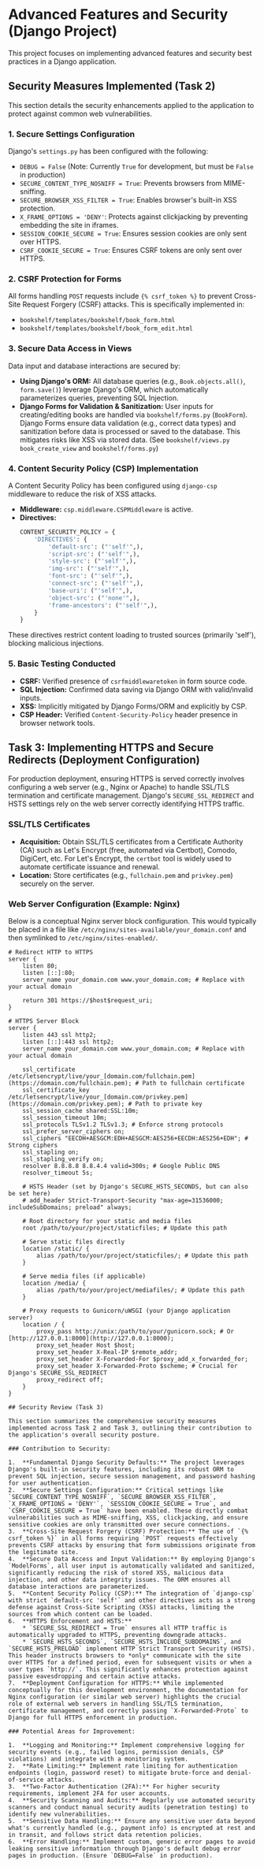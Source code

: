 # Advanced Features and Security (Django Project)

This project focuses on implementing advanced features and security best practices in a Django application.

## Security Measures Implemented (Task 2)

This section details the security enhancements applied to the application to protect against common web vulnerabilities.

### 1. Secure Settings Configuration
Django's `settings.py` has been configured with the following:
- `DEBUG = False` (Note: Currently `True` for development, but must be `False` in production)
- `SECURE_CONTENT_TYPE_NOSNIFF = True`: Prevents browsers from MIME-sniffing.
- `SECURE_BROWSER_XSS_FILTER = True`: Enables browser's built-in XSS protection.
- `X_FRAME_OPTIONS = 'DENY'`: Protects against clickjacking by preventing embedding the site in iframes.
- `SESSION_COOKIE_SECURE = True`: Ensures session cookies are only sent over HTTPS.
- `CSRF_COOKIE_SECURE = True`: Ensures CSRF tokens are only sent over HTTPS.

### 2. CSRF Protection for Forms
All forms handling `POST` requests include `{% csrf_token %}` to prevent Cross-Site Request Forgery (CSRF) attacks. This is specifically implemented in:
- `bookshelf/templates/bookshelf/book_form.html`
- `bookshelf/templates/bookshelf/book_form_edit.html`

### 3. Secure Data Access in Views
Data input and database interactions are secured by:
- **Using Django's ORM:** All database queries (e.g., `Book.objects.all()`, `form.save()`) leverage Django's ORM, which automatically parameterizes queries, preventing SQL Injection.
- **Django Forms for Validation & Sanitization:** User inputs for creating/editing books are handled via `bookshelf/forms.py` (`BookForm`). Django Forms ensure data validation (e.g., correct data types) and sanitization before data is processed or saved to the database. This mitigates risks like XSS via stored data.
(See `bookshelf/views.py` `book_create_view` and `bookshelf/forms.py`)

### 4. Content Security Policy (CSP) Implementation
A Content Security Policy has been configured using `django-csp` middleware to reduce the risk of XSS attacks.
- **Middleware:** `csp.middleware.CSPMiddleware` is active.
- **Directives:**
    ```python
    CONTENT_SECURITY_POLICY = {
        'DIRECTIVES': {
            'default-src': ("'self'",),
            'script-src': ("'self'",),
            'style-src': ("'self'",),
            'img-src': ("'self'",),
            'font-src': ("'self'",),
            'connect-src': ("'self'",),
            'base-uri': ("'self'",),
            'object-src': ("'none'",),
            'frame-ancestors': ("'self'",),
        }
    }
    ```
These directives restrict content loading to trusted sources (primarily 'self'), blocking malicious injections.

### 5. Basic Testing Conducted
- **CSRF:** Verified presence of `csrfmiddlewaretoken` in form source code.
- **SQL Injection:** Confirmed data saving via Django ORM with valid/invalid inputs.
- **XSS:** Implicitly mitigated by Django Forms/ORM and explicitly by CSP.
- **CSP Header:** Verified `Content-Security-Policy` header presence in browser network tools.


## Task 3: Implementing HTTPS and Secure Redirects (Deployment Configuration)

For production deployment, ensuring HTTPS is served correctly involves configuring a web server (e.g., Nginx or Apache) to handle SSL/TLS termination and certificate management. Django's `SECURE_SSL_REDIRECT` and HSTS settings rely on the web server correctly identifying HTTPS traffic.

### SSL/TLS Certificates

* **Acquisition:** Obtain SSL/TLS certificates from a Certificate Authority (CA) such as Let's Encrypt (free, automated via Certbot), Comodo, DigiCert, etc. For Let's Encrypt, the `certbot` tool is widely used to automate certificate issuance and renewal.
* **Location:** Store certificates (e.g., `fullchain.pem` and `privkey.pem`) securely on the server.

### Web Server Configuration (Example: Nginx)

Below is a conceptual Nginx server block configuration. This would typically be placed in a file like `/etc/nginx/sites-available/your_domain.conf` and then symlinked to `/etc/nginx/sites-enabled/`.

```nginx
# Redirect HTTP to HTTPS
server {
    listen 80;
    listen [::]:80;
    server_name your_domain.com www.your_domain.com; # Replace with your actual domain

    return 301 https://$host$request_uri;
}

# HTTPS Server Block
server {
    listen 443 ssl http2;
    listen [::]:443 ssl http2;
    server_name your_domain.com www.your_domain.com; # Replace with your actual domain

    ssl_certificate /etc/letsencrypt/live/your_[domain.com/fullchain.pem](https://domain.com/fullchain.pem); # Path to fullchain certificate
    ssl_certificate_key /etc/letsencrypt/live/your_[domain.com/privkey.pem](https://domain.com/privkey.pem); # Path to private key
    ssl_session_cache shared:SSL:10m;
    ssl_session_timeout 10m;
    ssl_protocols TLSv1.2 TLSv1.3; # Enforce strong protocols
    ssl_prefer_server_ciphers on;
    ssl_ciphers "EECDH+AESGCM:EDH+AESGCM:AES256+EECDH:AES256+EDH"; # Strong ciphers
    ssl_stapling on;
    ssl_stapling_verify on;
    resolver 8.8.8.8 8.8.4.4 valid=300s; # Google Public DNS
    resolver_timeout 5s;

    # HSTS Header (set by Django's SECURE_HSTS_SECONDS, but can also be set here)
    # add_header Strict-Transport-Security "max-age=31536000; includeSubDomains; preload" always;

    # Root directory for your static and media files
    root /path/to/your/project/staticfiles; # Update this path

    # Serve static files directly
    location /static/ {
        alias /path/to/your/project/staticfiles/; # Update this path
    }

    # Serve media files (if applicable)
    location /media/ {
        alias /path/to/your/project/mediafiles/; # Update this path
    }

    # Proxy requests to Gunicorn/uWSGI (your Django application server)
    location / {
        proxy_pass http://unix:/path/to/your/gunicorn.sock; # Or [http://127.0.0.1:8000](http://127.0.0.1:8000);
        proxy_set_header Host $host;
        proxy_set_header X-Real-IP $remote_addr;
        proxy_set_header X-Forwarded-For $proxy_add_x_forwarded_for;
        proxy_set_header X-Forwarded-Proto $scheme; # Crucial for Django's SECURE_SSL_REDIRECT
        proxy_redirect off;
    }
}

## Security Review (Task 3)

This section summarizes the comprehensive security measures implemented across Task 2 and Task 3, outlining their contribution to the application's overall security posture.

### Contribution to Security:

1.  **Fundamental Django Security Defaults:** The project leverages Django's built-in security features, including its robust ORM to prevent SQL injection, secure session management, and password hashing for user authentication.
2.  **Secure Settings Configuration:** Critical settings like `SECURE_CONTENT_TYPE_NOSNIFF`, `SECURE_BROWSER_XSS_FILTER`, `X_FRAME_OPTIONS = 'DENY'`, `SESSION_COOKIE_SECURE = True`, and `CSRF_COOKIE_SECURE = True` have been enabled. These directly combat vulnerabilities such as MIME-sniffing, XSS, clickjacking, and ensure sensitive cookies are only transmitted over secure connections.
3.  **Cross-Site Request Forgery (CSRF) Protection:** The use of `{% csrf_token %}` in all forms requiring `POST` requests effectively prevents CSRF attacks by ensuring that form submissions originate from the legitimate site.
4.  **Secure Data Access and Input Validation:** By employing Django's `ModelForms`, all user input is automatically validated and sanitized, significantly reducing the risk of stored XSS, malicious data injection, and other data integrity issues. The ORM ensures all database interactions are parameterized.
5.  **Content Security Policy (CSP):** The integration of `django-csp` with strict `default-src 'self'` and other directives acts as a strong defense against Cross-Site Scripting (XSS) attacks, limiting the sources from which content can be loaded.
6.  **HTTPS Enforcement and HSTS:**
    * `SECURE_SSL_REDIRECT = True` ensures all HTTP traffic is automatically upgraded to HTTPS, preventing downgrade attacks.
    * `SECURE_HSTS_SECONDS`, `SECURE_HSTS_INCLUDE_SUBDOMAINS`, and `SECURE_HSTS_PRELOAD` implement HTTP Strict Transport Security (HSTS). This header instructs browsers to *only* communicate with the site over HTTPS for a defined period, even for subsequent visits or when a user types `http://`. This significantly enhances protection against passive eavesdropping and certain active attacks.
7.  **Deployment Configuration for HTTPS:** While implemented conceptually for this development environment, the documentation for Nginx configuration (or similar web server) highlights the crucial role of external web servers in handling SSL/TLS termination, certificate management, and correctly passing `X-Forwarded-Proto` to Django for full HTTPS enforcement in production.

### Potential Areas for Improvement:

1.  **Logging and Monitoring:** Implement comprehensive logging for security events (e.g., failed logins, permission denials, CSP violations) and integrate with a monitoring system.
2.  **Rate Limiting:** Implement rate limiting for authentication endpoints (login, password reset) to mitigate brute-force and denial-of-service attacks.
3.  **Two-Factor Authentication (2FA):** For higher security requirements, implement 2FA for user accounts.
4.  **Security Scanning and Audits:** Regularly use automated security scanners and conduct manual security audits (penetration testing) to identify new vulnerabilities.
5.  **Sensitive Data Handling:** Ensure any sensitive user data beyond what's currently handled (e.g., payment info) is encrypted at rest and in transit, and follows strict data retention policies.
6.  **Error Handling:** Implement custom, generic error pages to avoid leaking sensitive information through Django's default debug error pages in production. (Ensure `DEBUG=False` in production).